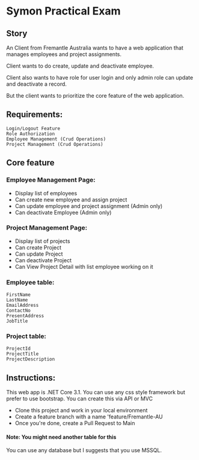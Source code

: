 # Symon Practical Exam

## Story
An Client from Fremantle Australia wants to have a web application that manages employees and project assignments.

Client wants to do create, update and deactivate employee.

Client also wants to have role for user login and only admin role can update and deactivate a record.

But the client wants to prioritize the core feature of the web application.


## Requirements:
	Login/Logout Feature
	Role Authorization
	Employee Management (Crud Operations)
	Project Management (Crud Operations)

## Core feature
### Employee Management Page:
- Display list of employees
- Can create new employee and assign project
- Can update employee and project assignment (Admin only)
- Can deactivate Employee (Admin only)

### Project Management Page:
- Display list of projects
- Can create Project
- Can update Project
- Can deactivate Project
- Can View Project Detail with list employee working on it


### Employee table:
	FirstName
	LastName
	EmailAddress
	ContactNo
	PresentAddress
	JobTitle

### Project table:
	ProjectId
	ProjectTitle
	ProjectDescription


## Instructions: 
This web app is .NET Core 3.1. You can use any css style framework but prefer to use bootstrap.
You can create this via API or MVC

- Clone this project and work in your local environment
- Create a feature branch with a name 'feature/Fremantle-AU
- Once you're done, create a Pull Request to Main

#### Note: You might need another table for this
You can use any database but I suggests that you use MSSQL.

